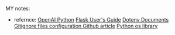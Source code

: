 MY notes:

- refernce: 
[OpenAI Python](https://github.com/openai/openai-python/blob/main/api.md ) 
[Flask User's Guide](https://flask.palletsprojects.com/en/3.0.x/#user-s-guide)
[Dotenv Documents](https://www.dotenv.org/docs/)
[Gitignore files configuration Github article](https://docs.github.com/en/get-started/getting-started-with-git/ignoring-files)
[Python os library](https://docs.python.org/3/library/os.html)